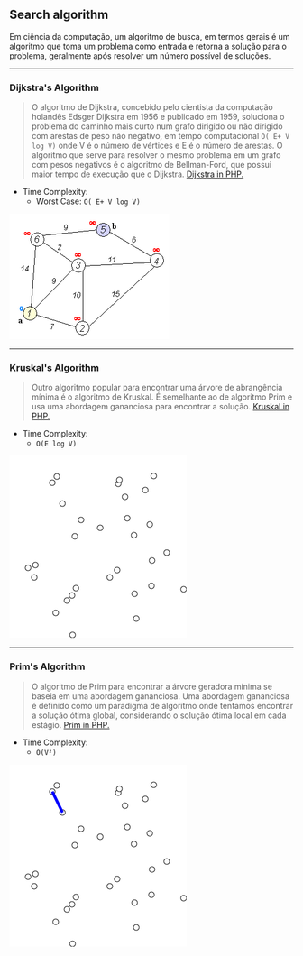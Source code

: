 ## Search algorithm

Em ciência da computação, um algoritmo de busca, em termos gerais é um algoritmo que toma um problema como entrada e
retorna a solução para o problema, geralmente após resolver um número possível de soluções.

----

### Dijkstra's Algorithm

> O algoritmo de Dijkstra, concebido pelo cientista da computação holandês Edsger Dijkstra em 1956 e publicado em 1959,
> soluciona o problema do caminho mais curto num grafo dirigido ou não dirigido com arestas de peso não negativo,
> em tempo computacional `O( E+ V log V)` onde V é o número de vértices e E é o número de arestas. O algoritmo que serve
> para resolver o mesmo problema em um grafo com pesos negativos é o algoritmo de Bellman-Ford, que possui maior tempo
> de execução que o Dijkstra.
> [Dijkstra in PHP.](https://github.com/JoseMateusCamargo/php/blob/main/search-algorithm/Dijkstra.php)

* Time Complexity:
    * Worst Case: `O( E+ V log V)`

![Alt text](img/Dijkstra.gif?raw=true "Dijkstra")

---

### Kruskal's Algorithm

> Outro algoritmo popular para encontrar uma árvore de abrangência mínima é o algoritmo de Kruskal.
> É semelhante ao de algoritmo Prim e usa uma abordagem gananciosa para encontrar a solução.
> [Kruskal in PHP.](https://github.com/JoseMateusCamargo/php/blob/main/search-algorithm/Kruskals.php)

* Time Complexity:
    * `O(E log V)`

![Alt text](img/Kruskal.gif?raw=true "Kruskal")

----

### Prim's Algorithm

> O algoritmo de Prim para encontrar a árvore geradora mínima se baseia em uma abordagem gananciosa. Uma abordagem
> gananciosa é definido como um paradigma de algoritmo onde tentamos encontrar a solução ótima global, considerando o
> solução ótima local em cada estágio.
> [Prim in PHP.](https://github.com/JoseMateusCamargo/php/blob/main/search-algorithm/Prim.php)

* Time Complexity:
    * `O(V²)`

![Alt text](img/Prim.gif?raw=true "Prim")
